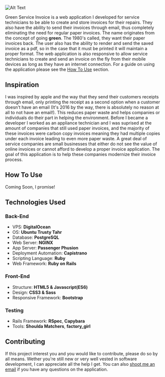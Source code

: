 ![Alt Text](http://i.imgur.com/rGA1Fr3.png)

Green Service Invoice is a web application I developed for service technicians to be able to create and store invoices for their repairs. They also have the ability to send their invoices through email, thus completely eliminating the need for regular paper invoices. The name originates from the concept of going **green**. The 1980's called, they want their paper invoices back. The user also has the ability to render and send the saved invoice as a pdf, so in the case that it must be printed it will maintain a proper format. The web application is also responsive to allow service technicians to create and send an invoice on the fly from their mobile devices as long as they have an internet connection. For a guide on using the application please see the [How To Use](http://github.com/cubadomingo/green_service_invoice#howtouse) section.

## Inspiration

I was inspired by apple and the way that they send their customers receipts through email, only printing the receipt as a second option when a customer doesn't have an email (It's 2016 by the way, there is absolutely no reason at all to not have an email!). This reduces paper waste and helps companies or individuals do their part in helping the environment. Before I became a developer I worked as an appliance technician and I was suprised at the amount of companies that still used paper invoices, and the majority of these invoices were carbon copy invoices meaning they had multiple copies under each invoice leading to even more paper waste. A great deal of service companies are small businesses that either do not see the value of online invoices or cannot afford to develop a proper invoice application. The goal of this application is to help these companies modernize their invoice process.

## How To Use

Coming Soon, I promise!

## Technologies Used

### Back-End

* VPS: **DigitalOcean**
* OS: **Ubuntu Trusty Tahr**
* Database: **PostgreSQL**
* Web Server: **NGINX**
* App Server: **Passenger Phusion**
* Deployment Automation: **Capistrano**
* Scripting Language: **Ruby**
* Web Framework: **Ruby on Rails**

### Front-End

* Structure: **HTML5 & Javascript(ES6)**
* Design: **CSS3 & Sass**
* Responsive Framework: **Bootstrap**

### Testing

* Rails Framework: **RSpec**, **Capybara**
* Tools: **Shoulda Matchers**, **factory_girl**


## Contributing

If this project interest you and you would like to contribute, please do so by all means. Wether you're still new or very well vested in software development, I can appreciate all the help I get. You can also [shoot me an email](mailto:me@devinosor.io) if you have any questions on the application.
